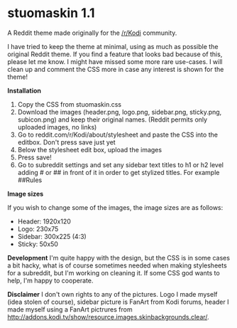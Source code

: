 # stuomaskin 1.1
A Reddit theme made originally for the [/r/Kodi](http://www.reddit.com/r/kodi) community.

I have tried to keep the theme at minimal, using as much as possible the original Reddit theme. If you find a feature that looks bad because of this, please let me know. I might have missed some more rare use-cases. I will clean up and comment the CSS more in case any interest is shown for the theme!

<b>Installation</b>

1. Copy the CSS from stuomaskin.css
2. Download the images (header.png, logo.png, sidebar.png, sticky.png, subicon.png) and keep their original names. (Reddit permits only uploaded images, no links)
3. Go to reddit.com/r/Kodi/about/stylesheet and paste the CSS into the editbox. Don't press save just yet
4. Below the stylesheet edit box, upload the images
5. Press save!
6. Go to subreddit settings and set any sidebar text titles to h1 or h2 level adding # or ## in front of it in order to get stylized titles. For example ##Rules

<b>Image sizes</b>

If you wish to change some of the images, the image sizes are as follows:

- Header: 1920x120
- Logo: 230x75
- Sidebar: 300x225 (4:3)
- Sticky: 50x50


<b>Development</b>
I'm quite happy with the design, but the CSS is in some cases a bit hacky, what is of course sometimes needed when making stylesheets for a subreddit, but I'm working on cleaning it. If some CSS god wants to help, I'm happy to cooperate.



<b>Disclaimer</b>
I don't own rights to any of the pictures. Logo I made myself (idea stolen of course), sidebar picture is FanArt from Kodi forums, header I made myself using a FanArt pictrures from http://addons.kodi.tv/show/resource.images.skinbackgrounds.clear/.
